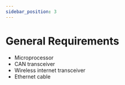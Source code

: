```yaml
---
sidebar_position: 3
---
```


# General Requirements
- Microprocessor 
- CAN transceiver 
- Wireless internet transceiver 
- Ethernet cable 
